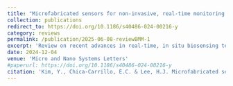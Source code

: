 ```yaml
---
title: "Microfabricated sensors for non-invasive, real-time monitoring of organoids"
collection: publications
redirect_to: https://doi.org/10.1186/s40486-024-00216-y
category: reviews
permalink: /publication/2025-06-08-reviewBMM-1
excerpt: 'Review on recent advances in real-time, in situ biosensing technologies, including microelectrode arrays for electrophysiological recordings, chemical sensors for biochemical detection, and strain sensors for monitoring mechanical properties'
date: 2024-12-04
venue: 'Micro and Nano Systems Letters'
#paperurl: https://doi.org/10.1186/s40486-024-00216-y
citation: 'Kim, Y., Chica-Carrillo, E.C. & Lee, H.J. Microfabricated sensors for non-invasive, real-time monitoring of organoids. Micro and Nano Syst Lett 12, 26 (2024).'
---
```

